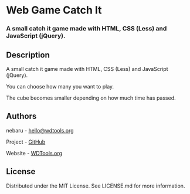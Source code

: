 # Web Game Catch It

### A small catch it game made with HTML, CSS (Less) and JavaScript (jQuery).

## Description

A small catch it game made with HTML, CSS (Less) and JavaScript (jQuery).

You can choose how many you want to play.

The cube becomes smaller depending on how much time has passed.



## Authors

nebaru - hello@wdtools.org

Project - [GitHub](https://github.com/nebarukun/game_catch_it)

Website - [WDTools.org](https://wdtools.org/)



## License

Distributed under the MIT License. See LICENSE.md for more information.
